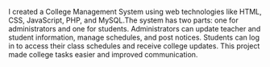 I created a College Management System using web technologies like HTML, CSS, JavaScript, PHP, and MySQL.The system has two parts: one for administrators and one for students. Administrators can update teacher and student information, manage schedules, and post notices. Students can log in to access their class schedules and receive college updates. This project made college tasks easier and improved communication.
